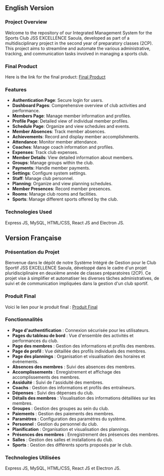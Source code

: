 ## English Version

### Project Overview

Welcome to the repository of our Integrated Management System for the Sports Club JSS EXCELLENCE Saoula, developed as part of a multidisciplinary project in the second year of preparatory classes (2CP). This project aims to streamline and automate the various administrative, tracking, and communication tasks involved in managing a sports club.

### Final Product

Here is the link for the final product: [Final Product](https://drive.google.com/file/d/1hBCuPEtvsee5epnBB1vp5Ps0k2yUcRKe/view?usp=sharing)

### Features

- **Authentication Page**: Secure login for users.
- **Dashboard Pages**: Comprehensive overview of club activities and performance.
- **Members Page**: Manage member information and profiles.
- **Profile Page**: Detailed view of individual member profiles.
- **Schedule Page**: Organize and view schedules and events.
- **Member Absences**: Track member absences.
- **Achievements**: Record and display member accomplishments.
- **Attendance**: Monitor member attendance.
- **Coaches**: Manage coach information and profiles.
- **Expenses**: Track club expenses.
- **Member Details**: View detailed information about members.
- **Groups**: Manage groups within the club.
- **Payments**: Handle member payments.
- **Settings**: Configure system settings.
- **Staff**: Manage club personnel.
- **Planning**: Organize and view planning schedules.
- **Member Presences**: Record member presences.
- **Rooms**: Manage club rooms and facilities.
- **Sports**: Manage different sports offered by the club.


### Technologies Used

Express JS, MySQL, HTML/CSS, React JS and Electron JS.


## Version Française

### Présentation du Projet

Bienvenue dans le dépôt de notre Système Intégré de Gestion pour le Club Sportif JSS EXCELLENCE Saoula, développé dans le cadre d'un projet pluridisciplinaire en deuxième année de classes préparatoires (2CP). Ce projet vise à simplifier et automatiser les diverses tâches administratives, de suivi et de communication impliquées dans la gestion d'un club sportif.

### Produit Final

Voici le lien pour le produit final : [Produit Final](https://drive.google.com/file/d/1hBCuPEtvsee5epnBB1vp5Ps0k2yUcRKe/view?usp=sharing)

### Fonctionnalités

- **Page d'authentification** : Connexion sécurisée pour les utilisateurs.
- **Pages du tableau de bord** : Vue d'ensemble des activités et performances du club.
- **Page des membres** : Gestion des informations et profils des membres.
- **Page de profil** : Vue détaillée des profils individuels des membres.
- **Page des plannings** : Organisation et visualisation des horaires et événements.
- **Absences des membres** : Suivi des absences des membres.
- **Accomplissements** : Enregistrement et affichage des accomplissements des membres.
- **Assiduité** : Suivi de l'assiduité des membres.
- **Coachs** : Gestion des informations et profils des entraîneurs.
- **Dépenses** : Suivi des dépenses du club.
- **Détails des membres** : Visualisation des informations détaillées sur les membres.
- **Groupes** : Gestion des groupes au sein du club.
- **Paiements** : Gestion des paiements des membres.
- **Paramètres** : Configuration des paramètres du système.
- **Personnel** : Gestion du personnel du club.
- **Planification** : Organisation et visualisation des plannings.
- **Présences des membres** : Enregistrement des présences des membres.
- **Salles** : Gestion des salles et installations du club.
- **Sports** : Gestion des différents sports proposés par le club.

### Technologies Utilisées

Express JS, MySQL, HTML/CSS, React JS et Electron JS.
